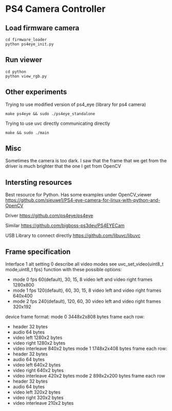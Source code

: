 # PS4 Camera Controller

## Load firmware camera

```
cd firmware_loader
python ps4eye_init.py
```

## Run viewer
```
cd python
python view_rgb.py
```

## Other experiments

Trying to use modified version of ps4_eye (library for ps4 camera)
```
make ps4eye && sudo ./ps4eye_standalone
```

Trying to use uvc directly communicating directly
```
make && sudo ./main
```

## Misc
Sometimes the camera is too dark. I saw that the frame that we get from the driver is much brighter that the one I get from OpenCV

## Intersting resources

Best resource for Python. Has some examples under OpenCV_viewer
https://github.com/sieuwe1/PS4-eye-camera-for-linux-with-python-and-OpenCV

Driver
https://github.com/ps4eye/ps4eye

Similar
https://github.com/bigboss-ps3dev/PS4EYECam

USB Library to connect directly
https://github.com/libuvc/libuvc

## Frame specification

Interface 1 alt setting 0 describe all video modes see uvc_set_video(uint8_t mode,uint8_t fps) function with these possible options:

- mode 0 fps 60(default), 30, 15, 8 video left and video right frames 1280x800
- mode 1 fps 120(default), 60, 30, 15, 8 video left and video right frames 640x400
- mode 2 fps 240(default), 120, 60, 30 video left and video right frames 320x192

device frame format:
mode 0 3448x2x808 bytes frame each row:
  - header 32 bytes
  - audio 64 bytes
  - video left 1280x2 bytes
  - video right 1280x2 bytes
  - video interleave 840x2 bytes
mode 1 1748x2x408 bytes frame each row:
  - header 32 bytes
  - audio 64 bytes
  - video left 640x2 bytes
  - video right 640x2 bytes
  - video interleave 420x2 bytes
mode 2 898x2x200 bytes frame each row
  - header 32 bytes
  - audio 64 bytes
  - video left 320x2 bytes
  - video right 320x2 bytes
  - video interleave 210x2 bytes
